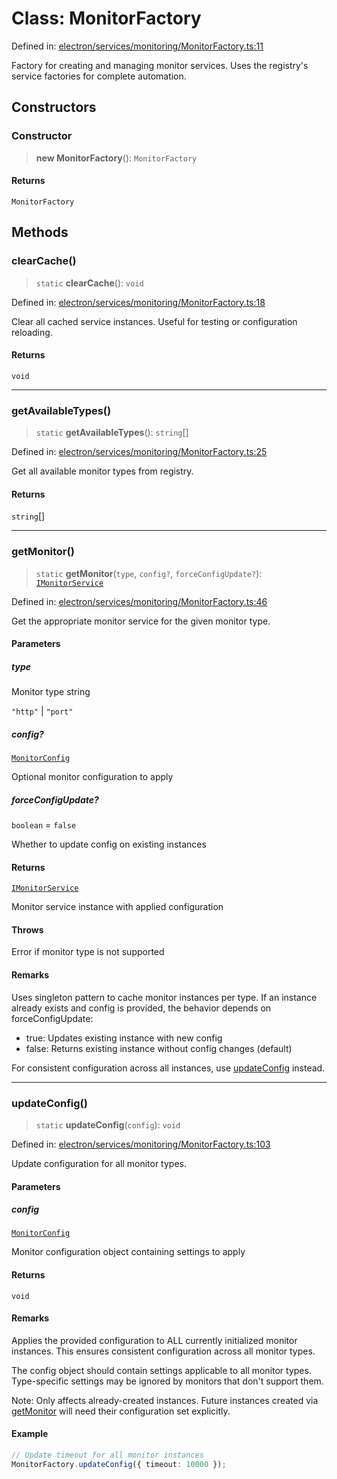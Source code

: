 # Class: MonitorFactory

Defined in: [electron/services/monitoring/MonitorFactory.ts:11](https://github.com/Nick2bad4u/Uptime-Watcher/blob/dca5483e793478722cd3e6e125cafcec5fc771f0/electron/services/monitoring/MonitorFactory.ts#L11)

Factory for creating and managing monitor services.
Uses the registry's service factories for complete automation.

## Constructors

### Constructor

> **new MonitorFactory**(): `MonitorFactory`

#### Returns

`MonitorFactory`

## Methods

### clearCache()

> `static` **clearCache**(): `void`

Defined in: [electron/services/monitoring/MonitorFactory.ts:18](https://github.com/Nick2bad4u/Uptime-Watcher/blob/dca5483e793478722cd3e6e125cafcec5fc771f0/electron/services/monitoring/MonitorFactory.ts#L18)

Clear all cached service instances.
Useful for testing or configuration reloading.

#### Returns

`void`

***

### getAvailableTypes()

> `static` **getAvailableTypes**(): `string`[]

Defined in: [electron/services/monitoring/MonitorFactory.ts:25](https://github.com/Nick2bad4u/Uptime-Watcher/blob/dca5483e793478722cd3e6e125cafcec5fc771f0/electron/services/monitoring/MonitorFactory.ts#L25)

Get all available monitor types from registry.

#### Returns

`string`[]

***

### getMonitor()

> `static` **getMonitor**(`type`, `config?`, `forceConfigUpdate?`): [`IMonitorService`](../../types/interfaces/IMonitorService.md)

Defined in: [electron/services/monitoring/MonitorFactory.ts:46](https://github.com/Nick2bad4u/Uptime-Watcher/blob/dca5483e793478722cd3e6e125cafcec5fc771f0/electron/services/monitoring/MonitorFactory.ts#L46)

Get the appropriate monitor service for the given monitor type.

#### Parameters

##### type

Monitor type string

`"http"` | `"port"`

##### config?

[`MonitorConfig`](../../types/interfaces/MonitorConfig.md)

Optional monitor configuration to apply

##### forceConfigUpdate?

`boolean` = `false`

Whether to update config on existing instances

#### Returns

[`IMonitorService`](../../types/interfaces/IMonitorService.md)

Monitor service instance with applied configuration

#### Throws

Error if monitor type is not supported

#### Remarks

Uses singleton pattern to cache monitor instances per type. If an instance
already exists and config is provided, the behavior depends on forceConfigUpdate:
- true: Updates existing instance with new config
- false: Returns existing instance without config changes (default)

For consistent configuration across all instances, use [updateConfig](#updateconfig) instead.

***

### updateConfig()

> `static` **updateConfig**(`config`): `void`

Defined in: [electron/services/monitoring/MonitorFactory.ts:103](https://github.com/Nick2bad4u/Uptime-Watcher/blob/dca5483e793478722cd3e6e125cafcec5fc771f0/electron/services/monitoring/MonitorFactory.ts#L103)

Update configuration for all monitor types.

#### Parameters

##### config

[`MonitorConfig`](../../types/interfaces/MonitorConfig.md)

Monitor configuration object containing settings to apply

#### Returns

`void`

#### Remarks

Applies the provided configuration to ALL currently initialized monitor instances.
This ensures consistent configuration across all monitor types.

The config object should contain settings applicable to all monitor types.
Type-specific settings may be ignored by monitors that don't support them.

Note: Only affects already-created instances. Future instances created via
[getMonitor](#getmonitor) will need their configuration set explicitly.

#### Example

```typescript
// Update timeout for all monitor instances
MonitorFactory.updateConfig({ timeout: 10000 });
```
